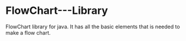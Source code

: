 # FlowChart---Library
FlowChart library for java. It has all the basic elements that is needed to make a flow chart.

